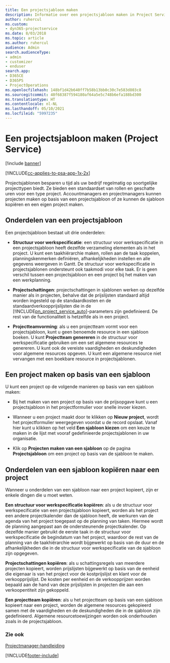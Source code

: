 ```yaml
---
title: Een projectsjabloon maken
description: Informatie over een projectsjabloon maken in Project Service
author: ruhercul
ms.custom:
- dyn365-projectservice
ms.date: 8/03/2018
ms.topic: article
ms.author: ruhercul
audience: Admin
search.audienceType:
- admin
- customizer
- enduser
search.app:
- D365CE
- D365PS
- ProjectOperations
ms.openlocfilehash: 148bf1d42b640ff7b58b13bb0c30c7e583d803c8
ms.sourcegitcommit: 40f68387f594180af64a5e5c748b6efa188bd300
ms.translationtype: HT
ms.contentlocale: nl-NL
ms.lasthandoff: 05/10/2021
ms.locfileid: "5997235"
---
```

# <a name="create-a-project-template-project-service"></a>Een projectsjabloon maken (Project Service)

[!include [banner](../includes/psa-now-project-operations.md)]

[!INCLUDE[cc-applies-to-psa-app-1x-2x](../includes/cc-applies-to-psa-app-1x-2x.md)]

Projectsjablonen besparen u tijd als uw bedrijf regelmatig op soortgelijke projecttypen biedt. Ze bieden een standaardset van rollen en geschatte uren voor een type project. Accountmanagers en projectmanagers kunnen projecten maken op basis van een projectsjabloon of ze kunnen de sjabloon kopiëren en een eigen project maken.  
  
## <a name="components-of-project-template"></a>Onderdelen van een projectsjabloon
 Een projectsjabloon bestaat uit drie onderdelen:  
  
- **Structuur voor werkspecificatie**: een structuur voor werkspecificatie in een projectsjabloon heeft dezelfde verzameling elementen als in het project. U kunt een taakhiërarchie maken, rollen aan de taak koppelen, planningskenmerken definiëren, afhankelijkheden instellen en alle gegevens weergeven in Gantt. De structuur voor werkspecificatie in projectsjablonen ondersteunt ook taakmodi voor elke taak. Er is geen verschil tussen een projectsjabloon en een project bij het maken van een werkplanning.  
  
- **Projectschattingen**: projectschattingen in sjablonen werken op dezelfde manier als in projecten, behalve dat de prijslijsten standaard altijd worden ingesteld op de standaardkosten en de standaardverkoopprijslijsten die in de [!INCLUDE[pn_project_service_auto](../includes/pn-project-service-auto.md)]-parameters zijn gedefinieerd. De rest van de functionaliteit is hetzelfde als in een project.  
  
- **Projectteamvorming**: als u een projectteam vormt voor een projectsjabloon, kunt u geen benoemde resource in een sjabloon boeken. U kunt **Projectteam genereren** in de structuur voor werkspecificatie gebruiken om een set algemene resources te genereren. U kunt ook de vereiste vaardigheden en deskundigheden voor algemene resources opgeven. U kunt een algemene resource niet vervangen met een boekbare resource in projectsjablonen.  
  
## <a name="create-a-project-from-a-template"></a>Een project maken op basis van een sjabloon  
 U kunt een project op de volgende manieren op basis van een sjabloon maken:  
  
-   Bij het maken van een project op basis van de prijsopgave kunt u een projectsjabloon in het projectformulier voor snelle invoer kiezen.  
  
-   Wanneer u een project maakt door te klikken op **Nieuw project**, wordt het projectformulier weergegeven voordat u de record opslaat. Vanaf hier kunt u klikken op het veld **Een sjabloon kiezen** om een keuze te maken in de lijst met vooraf gedefinieerde projectsjablonen in uw organisatie.  
  
-   Klik op **Projecten maken van een sjabloon** op de pagina **Projectsjabloon** om een project op basis van de sjabloon te maken.  
  
## <a name="copying-components-of-a-template-to-a-project"></a>Onderdelen van een sjabloon kopiëren naar een project  
 Wanneer u onderdelen van een sjabloon naar een project kopieert, zijn er enkele dingen die u moet weten.  
  
 **Een structuur voor werkspecificatie kopiëren**: als u de structuur voor werkspecificatie van een projectsjabloon kopieert, worden als het project een andere projectkalender dan de sjabloon heeft, de werkuren van de agenda van het project toegepast op de planning van taken. Hiermee wordt de planning aangepast aan de ondersteunende projectkalender. Op dezelfde manier gebruikt de eerste taak in de structuur voor werkspecificatie de begindatum van het project, waardoor de rest van de planning van de taakhiërarchie wordt bijgewerkt op basis van de duur en de afhankelijkheden die in de structuur voor werkspecificatie van de sjabloon zijn opgegeven.  
  
 **Projectschattingen kopiëren**: als u schattingsregels van meerdere projecten kopieert, worden prijslijsten bijgewerkt op basis van de eenheid die eigenaar is van het project voor de kostprijslijst en klant voor de verkoopprijslijst. De kosten per eenheid en de verkoopprijzen worden bepaald aan de hand van deze prijslijsten in projecten die aan een verkoopentiteit zijn gekoppeld.  
  
 **Een projectteam kopiëren**: als u het projectteam op basis van een sjabloon kopieert naar een project, worden de algemene resources gekopieerd samen met de vaardigheden en de deskundigheden die in de sjabloon zijn gedefinieerd. Algemene resourcetoewijzingen worden ook onderhouden zoals in de projectsjabloon.  
  
### <a name="see-also"></a>Zie ook  
 [Projectmanager-handleiding](../psa/project-manager-guide.md)


[!INCLUDE[footer-include](../includes/footer-banner.md)]